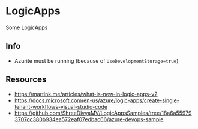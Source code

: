# LogicApps
Some LogicApps

## Info

- Azurite must be running (because of `UseDevelopmentStorage=true`)



## Resources
- https://martink.me/articles/what-is-new-in-logic-apps-v2
- https://docs.microsoft.com/en-us/azure/logic-apps/create-single-tenant-workflows-visual-studio-code
- https://github.com/ShreeDivyaMV/LogicAppsSamples/tree/18a6a559793707cc380b934ea572eaf07edbac66/azure-devops-sample
